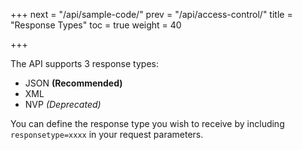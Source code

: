 +++
next = "/api/sample-code/"
prev = "/api/access-control/"
title = "Response Types"
toc = true
weight = 40

+++

The API supports 3 response types:

* JSON **(Recommended)**
* XML
* NVP <em>(Deprecated)</em>

You can define the response type you wish to receive by including `responsetype=xxxx` in your request parameters.
